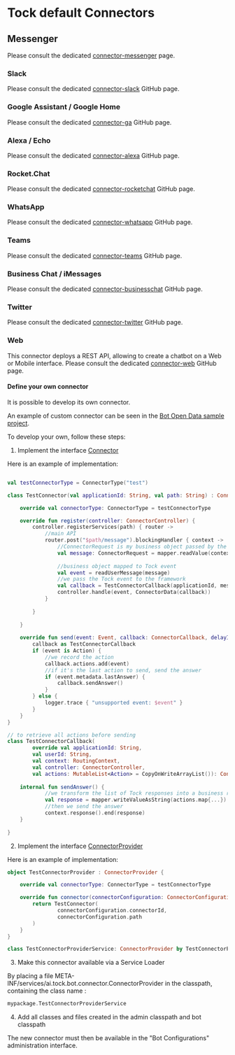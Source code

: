 # Tock default Connectors

## Messenger

Please consult the dedicated
[connector-messenger](https://github.com/theopenconversationkit/tock/tree/master/bot/connector-messenger) page.

### Slack

Please consult the dedicated
[connector-slack](https://github.com/theopenconversationkit/tock/tree/master/bot/connector-slack) GitHub page.

### Google Assistant / Google Home

Please consult the dedicated
[connector-ga](https://github.com/theopenconversationkit/tock/tree/master/bot/connector-ga) GitHub page.

### Alexa / Echo

Please consult the dedicated
[connector-alexa](https://github.com/theopenconversationkit/tock/tree/master/bot/connector-alexa) GitHub page.

### Rocket.Chat

Please consult the dedicated
[connector-rocketchat](https://github.com/theopenconversationkit/tock/tree/master/bot/connector-rocketchat) GitHub page.

### WhatsApp

Please consult the dedicated
[connector-whatsapp](https://github.com/theopenconversationkit/tock/tree/master/bot/connector-whatsapp) GitHub page.

### Teams

Please consult the dedicated
[connector-teams](https://github.com/theopenconversationkit/tock/tree/master/bot/connector-teams) GitHub page.

### Business Chat / iMessages

Please consult the dedicated
[connector-businesschat](https://github.com/theopenconversationkit/tock/tree/master/bot/connector-businesschat) GitHub page.

### Twitter

Please consult the dedicated
[connector-twitter](https://github.com/theopenconversationkit/tock/tree/master/bot/connector-twitter) GitHub page.

### Web

This connector deploys a REST API, allowing to create a chatbot on a Web or Mobile interface.
Please consult the dedicated 
[connector-web](https://github.com/theopenconversationkit/tock/tree/master/bot/connector-web) GitHub page.

#### Define your own connector

It is possible to develop its own connector.

An example of custom connector can be seen in the [Bot Open Data sample project](https://github.com/theopenconversationkit/tock-bot-open-data/tree/master/src/main/kotlin/connector). 

To develop your own, follow these steps:

1) Implement the interface [Connector](https://theopenconversationkit.github.io/tock/dokka/tock/ai.tock.bot.connector/-connector/index.html) 

Here is an example of implementation:

```kotlin

val testConnectorType = ConnectorType("test")

class TestConnector(val applicationId: String, val path: String) : Connector {

    override val connectorType: ConnectorType = testConnectorType

    override fun register(controller: ConnectorController) {
        controller.registerServices(path) { router ->
            //main API
            router.post("$path/message").blockingHandler { context ->
                //ConnectorRequest is my business object passed by the front app
                val message: ConnectorRequest = mapper.readValue(context.bodyAsString)
                
                //business object mapped to Tock event
                val event = readUserMessage(message)
                //we pass the Tock event to the framework
                val callback = TestConnectorCallback(applicationId, message.userId, context, controller)
                controller.handle(event, ConnectorData(callback))
            }
            
        }
            
    }
    
    override fun send(event: Event, callback: ConnectorCallback, delayInMs: Long) {
        callback as TestConnectorCallback
        if (event is Action) {
            //we record the action
            callback.actions.add(event)
            //if it's the last action to send, send the answer
            if (event.metadata.lastAnswer) {
                callback.sendAnswer()
            }
        } else {
            logger.trace { "unsupported event: $event" }
        }
    }    
}

// to retrieve all actions before sending
class TestConnectorCallback(
        override val applicationId: String,
        val userId: String,
        val context: RoutingContext,
        val controller: ConnectorController,
        val actions: MutableList<Action> = CopyOnWriteArrayList()): ConnectorCallbackBase(applicationId, testConnectorType) {
    
    internal fun sendAnswer() {
            //we transform the list of Tock responses into a business response
            val response = mapper.writeValueAsString(actions.map{...})
            //then we send the answer
            context.response().end(response)
    }
    
}         

```

2) Implement the interface [ConnectorProvider](https://theopenconversationkit.github.io/tock/dokka/tock/ai.tock.bot.connector/-connector-provider/index.html)

Here is an example of implementation:

```kotlin
object TestConnectorProvider : ConnectorProvider {

    override val connectorType: ConnectorType = testConnectorType

    override fun connector(connectorConfiguration: ConnectorConfiguration): Connector {
        return TestConnector(
                connectorConfiguration.connectorId,
                connectorConfiguration.path
        )
    }
}

class TestConnectorProviderService: ConnectorProvider by TestConnectorProvider

```

3) Make this connector available via a Service Loader

By placing a file META-INF/services/ai.tock.bot.connector.ConnectorProvider
in the classpath, containing the class name :

```kotlin
mypackage.TestConnectorProviderService
```

4) Add all classes and files created in the admin classpath and bot classpath

The new connector must then be available in the "Bot Configurations" administration interface.